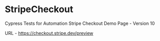 # StripeCheckout
Cypress Tests for Automation Stripe Checkout Demo Page - Version 10


URL - https://checkout.stripe.dev/preview
